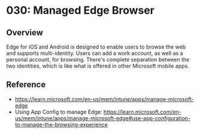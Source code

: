 # 030: Managed Edge Browser

## Overview
Edge for iOS and Android is designed to enable users to browse the web and supports multi-identity. Users can add a work account, as well as a personal account, for browsing. There's complete separation between the two identities, which is like what is offered in other Microsoft mobile apps.


## Reference

* https://learn.microsoft.com/en-us/mem/intune/apps/manage-microsoft-edge
* Using App Config to manage Edge: https://learn.microsoft.com/en-us/mem/intune/apps/manage-microsoft-edge#use-app-configuration-to-manage-the-browsing-experience 


